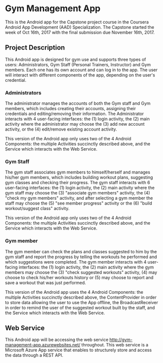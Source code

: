 # Gym Management App

This is the Android app for the Capstone project course in the Coursera Android App Development (AAD) Specialization. The Capstone started the week of Oct 16th, 2017 with the final submission due November 16th, 2017.

## Project Description
This Android app is designed for gym use and supports three types of users: Administrators, Gym Staff (Personal Trainers, Instructor) and Gym members. Each one has its own account and can log in to the app. The user will interact with different components of the app, depending on the user's credential.

### Administrators
The administrator manages the accounts of both the Gym staff and Gym members, which includes creating their accounts, assigning their credentials and editing/removing their information. The Administrator interacts with 4 user-facing interfaces: the (1) login activity, the (2) main activity where the administrator may choose the (3) add new account activity, or the (4) edit/remove existing account activity.

This version of the Android app only uses two of the 4 Android Components: the multiple Activities succinctly described above, and the Service which interacts with the Web Service.

### Gym Staff
The gym staff associates gym members to himself/herself and manages his/her gym members, which includes building workout plans, suggesting gym classes and checking their progress. The gym staff interacts with 6 user-facing interfaces: the (1) login activity, the (2) main activity where the gym staff may choose the (3) "associate gym members" activity, the (4) "check my gym members" activity, and after selecting a gym member the staff may choose the (5) "see member progress" activity or the (6) "build workout/suggest class" activity.

This version of the Android app only uses two of the 4 Android Components: the multiple Activities succinctly described above, and the Service which interacts with the Web Service.

### Gym member
The gym member can check the plans and classes suggested to him by the gym staff and report the progress by telling the workouts he performed and which suggestions were completed. The gym member interacts with 4 user-facing interfaces: the (1) login activity, the (2) main activity where the gym members may choose the (3) "check suggested workouts" activity, (4) may choose to check his/her workouts history or (5) may choose to report and save a workout that was just performed.

This version of the Android app uses the 4 Android Components: the multiple Activities succinctly described above, the ContentProvider in order to store data allowing the user to use the App offline, the BroadcastReceiver in order to remind the user of the suggested workout built by the staff, and the Service which interacts with the Web Service.

## Web Service
This Android app will be accessing the web service http://gym-management-app.azurewebsites.net/ throughout. This web service is a Microsoft Azure App service that enables to structurely store and access the data through a REST API.